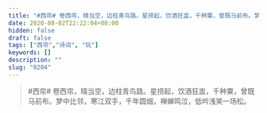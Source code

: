```yaml
---
title: "#西帘# 卷西帘，晴当空，边柱青鸟路。星捞起，饮酒狂盅，千种粟，曾既马前布。梦中比邻，寒江双手，千年圆烟，禅蝉鸣泣，低吟浅笑一场松。"
date: 2020-08-02T22:22:04+08:00
hidden: false
draft: false
tags: ["西帘","诗词", "玩"]
keywords: []
description: ""
slug: "0204"
---
```


> #西帘# 卷西帘，晴当空，边柱青鸟路。星捞起，饮酒狂盅，千种粟，曾既马前布。梦中比邻，寒江双手，千年圆烟，禅蝉鸣泣，低吟浅笑一场松。